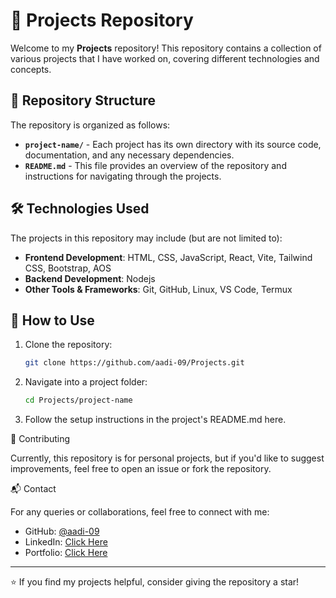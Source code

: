 # 🚀 Projects Repository

Welcome to my **Projects** repository! This repository contains a collection of various projects that I have worked on, covering different technologies and concepts.

## 📂 Repository Structure

The repository is organized as follows:

- **`project-name/`** - Each project has its own directory with its source code, documentation, and any necessary dependencies.
- **`README.md`** - This file provides an overview of the repository and instructions for navigating through the projects.

## 🛠️ Technologies Used

The projects in this repository may include (but are not limited to):

- **Frontend Development**: HTML, CSS, JavaScript, React, Vite, Tailwind CSS, Bootstrap, AOS
- **Backend Development**: Nodejs
- **Other Tools & Frameworks**: Git, GitHub, Linux, VS Code, Termux

## 🚀 How to Use

1. Clone the repository:
   ```sh
   git clone https://github.com/aadi-09/Projects.git
   ```
2. Navigate into a project folder:
   ```sh
   cd Projects/project-name
   ```

3. Follow the setup instructions in the project's README.md here.



📌 Contributing

Currently, this repository is for personal projects, but if you'd like to suggest improvements, feel free to open an issue or fork the repository.

📬 Contact

For any queries or collaborations, feel free to connect with me:

- GitHub: [@aadi-09](https://github.com/aadi-09)
- LinkedIn: [Click Here](https://linkedin.com/in/aadityadubey)
- Portfolio: [Click Here](https://aadityadubey.netlify.app)



---

⭐ If you find my projects helpful, consider giving the repository a star!
